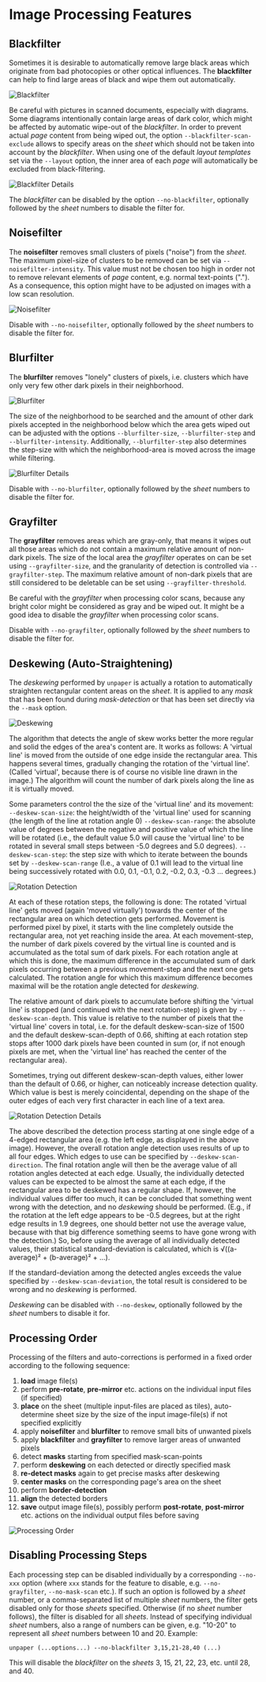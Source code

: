 <!--
SPDX-FileCopyrightText: 2005 The unpaper authors

SPDX-License-Identifier: GPL-2.0-only
-->

Image Processing Features
=========================

## Blackfilter

Sometimes it is desirable to automatically remove large black areas
which originate from bad photocopies or other optical influences. The
**blackfilter** can help to find large areas of black and wipe them
out automatically.

![Blackfilter](img/blackfilter.png)

Be careful with pictures in scanned documents, especially with
diagrams. Some diagrams intentionally contain large areas of dark
color, which might be affected by automatic wipe-out of the
*blackfilter*. In order to prevent actual *page* content from being
wiped out, the option `--blackfilter-scan-exclude` allows to specify
areas on the *sheet* which should not be taken into account by the
*blackfilter*. When using one of the default *layout templates* set
via the `--layout` option, the inner area of each *page* will
automatically be excluded from black-filtering.

![Blackfilter Details](img/blackfilter-detail.png)

The *blackfilter* can be disabled by the option `--no-blackfilter`,
optionally followed by the *sheet* numbers to disable the filter for.

## Noisefilter

The **noisefilter** removes small clusters of pixels ("noise") from
the *sheet*.  The maximum pixel-size of clusters to be removed can be
set via `--noisefilter-intensity`.  This value must not be chosen too
high in order not to remove relevant elements of *page* content,
e.g. normal text-points ("."). As a consequence, this option might
have to be adjusted on images with a low scan resolution.

![Noisefilter](img/noisefilter.png)

Disable with `--no-noisefilter`, optionally followed by the *sheet*
numbers to disable the filter for.

## Blurfilter

The **blurfilter** removes "lonely" clusters of pixels, i.e. clusters
which have only very few other dark pixels in their neighborhood.

![Blurfilter](img/blurfilter.png)

The size of the neighborhood to be searched and the amount of other
dark pixels accepted in the neighborhood below which the area gets
wiped out can be adjusted with the options `--blurfilter-size`,
`--blurfilter-step` and `--blurfilter-intensity`.  Additionally,
`--blurfilter-step` also determines the step-size with which the
neighborhood-area is moved across the image while filtering.

![Blurfilter Details](img/blurfilter-detail.png)

Disable with `--no-blurfilter`, optionally followed by the *sheet*
numbers to disable the filter for.

## Grayfilter

The **grayfilter** removes areas which are gray-only, that means it
wipes out all those areas which do not contain a maximum relative
amount of non-dark pixels. The size of the local area the *grayfilter*
operates on can be set using `--grayfilter-size`, and the granularity
of detection is controlled via `--grayfilter-step`.  The maximum
relative amount of non-dark pixels that are still considered to be
deletable can be set using `--grayfilter-threshold`.

Be careful with the *grayfilter* when processing color scans, because
any bright color might be considered as gray and be wiped out. It
might be a good idea to disable the *grayfilter* when processing color
scans.

Disable with `--no-grayfilter`, optionally followed by the *sheet*
numbers to disable the filter for.

## Deskewing (Auto-Straightening)

The *deskewing* performed by `unpaper` is actually a rotation to
automatically straighten rectangular content areas on the *sheet*.  It
is applied to any *mask* that has been found during *mask-detection*
or that has been set directly via the `--mask` option.

![Deskewing](img/deskew.png)

The algorithm that detects the angle of skew works better the more
regular and solid the edges of the area's content are.  It works as
follows: A 'virtual line' is moved from the outside of one edge inside
the rectangular area. This happens several times, gradually changing
the rotation of the 'virtual line'. (Called 'virtual', because there
is of course no visible line drawn in the image.) The algorithm will
count the number of dark pixels along the line as it is virtually
moved.

Some parameters control the the size of the 'virtual line' and its
movement: `--deskew-scan-size`: the height/width of the 'virtual line'
used for scanning (the length of the line at rotation angle 0)
`--deskew-scan-range`: the absolute value of degrees between the
negative and positive value of which the line will be rotated (i.e.,
the default value 5.0 will cause the 'virtual line' to be rotated in
several small steps between -5.0 degrees and 5.0 degrees).
`--deskew-scan-step`: the step size with which to iterate between the
bounds set by `--deskew-scan-range` (I.e., a value of 0.1 will lead to
the virtual line being successively rotated with
0.0, 0.1, -0.1, 0.2, -0.2, 0.3, -0.3 ... degrees.)

![Rotation Detection](img/deskew-detail1.png)

At each of these rotation steps, the following is done: The rotated
'virtual line' gets moved (again 'moved virtually') towards the center
of the rectangular area on which detection gets performed.  Movement
is performed pixel by pixel, it starts with the line completely
outside the rectangular area, not yet reaching inside the area. At
each movement-step, the number of dark pixels covered by the virtual
line is counted and is accumulated as the total sum of dark
pixels. For each rotation angle at which this is done, the maximum
difference in the accumulated sum of dark pixels occurring between a
previous movement-step and the next one gets calculated. The rotation
angle for which this maximum difference becomes maximal will be the
rotation angle detected for *deskewing*.

The relative amount of dark pixels to accumulate before shifting the
'virtual line' is stopped (and continued with the next rotation-step)
is given by `--deskew-scan-depth`.  This value is relative to the
number of pixels that the 'virtual line' covers in total, i.e.  for
the default deskew-scan-size of 1500 and the default deskew-scan-depth
of 0.66, shifting at each rotation step stops after 1000 dark pixels
have been counted in sum (or, if not enough pixels are met, when the
'virtual line' has reached the center of the rectangular area).

Sometimes, trying out different deskew-scan-depth values, either lower
than the default of 0.66, or higher, can noticeably increase detection
quality. Which value is best is merely coincidental, depending on the
shape of the outer edges of each very first character in each line of
a text area.

![Rotation Detection Details](img/deskew-detail2.png)

The above described the detection process starting at one single edge
of a 4-edged rectangular area (e.g. the left edge, as displayed in the
above image).  However, the overall rotation angle detection uses
results of up to all four edges. Which edges to use can be specified
by `--deskew-scan-direction`.  The final rotation angle will then be
the average value of all rotation angles detected at each
edge. Usually, the individually detected values can be expected to be
almost the same at each edge, if the rectangular area to be deskewed
has a regular shape. If, however, the individual values differ too
much, it can be concluded that something went wrong with the
detection, and no *deskewing* should be performed. (E.g., if the
rotation at the left edge appears to be -0.5 degrees, but at the right
edge results in 1.9 degrees, one should better not use the average
value, because with that big difference something seems to have gone
wrong with the detection.)  So, before using the average of all
individually detected values, their statistical standard-deviation is
calculated, which is √((a-average)² + (b-average)² + ...).

If the standard-deviation among the detected angles exceeds the value
specified by `--deskew-scan-deviation`, the total result is considered
to be wrong and no *deskewing* is performed.

*Deskewing* can be disabled with `--no-deskew`, optionally followed by
the *sheet* numbers to disable it for.

## Processing Order

Processing of the filters and auto-corrections is performed in a fixed
order according to the following sequence:

 1. **load** image file(s)
 2. perform **pre-rotate**, **pre-mirror** etc. actions on the
    individual input files (if specified)
 3. **place** on the sheet (multiple input-files are placed as tiles),
    auto-determine sheet size by the size of the input image-file(s)
    if not specified explicitly
 4. apply **noisefilter** and **blurfilter** to remove small bits of
    unwanted pixels
 5. apply **blackfilter** and **grayfilter** to remove larger areas of
    unwanted pixels
 6. detect **masks** starting from specified mask-scan-points
 7. perform **deskewing** on each detected or directly specified
    mask
 8. **re-detect masks** again to get precise masks after deskewing
 9. **center masks** on the corresponding page's area on the sheet
10. perform **border-detection**
11. **align** the detected borders
12. **save** output image file(s), possibly perform **post-rotate**,
    **post-mirror** etc. actions on the individual output files before
    saving

![Processing Order](img/processing-order.png)

## Disabling Processing Steps

Each processing step can be disabled individually by a corresponding
`--no-xxx` option (where `xxx` stands for the feature to disable,
e.g. `--no-grayfilter`, `--no-mask-scan` etc.).  If such an option is
followed by a *sheet* number, or a comma-separated list of multiple
*sheet* numbers, the filter gets disabled only for those *sheets*
specified. Otherwise (if no *sheet* number follows), the filter is
disabled for all *sheets*. Instead of specifying individual *sheet*
numbers, also a range of numbers can be given, e.g. "10-20" to
represent all *sheet* numbers between 10 and 20. Example:

    unpaper (...options...) --no-blackfilter 3,15,21-28,40 (...)

This will disable the *blackfilter* on the *sheets* 3, 15, 21, 22, 23,
etc. until 28, and 40.
